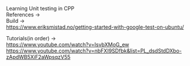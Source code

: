 Learning Unit testing in CPP
<br />
References ->
<br />
Build ->
<br />
https://www.eriksmistad.no/getting-started-with-google-test-on-ubuntu/
<br />

Tutorials(in order) ->
<br />
https://www.youtube.com/watch?v=IsvbXMoG_ew
<br />
https://www.youtube.com/watch?v=nbFXI9SDfbk&list=PL_dsdStdDXbo-zApdWB5XiF2aWpsqzV55
<br />

